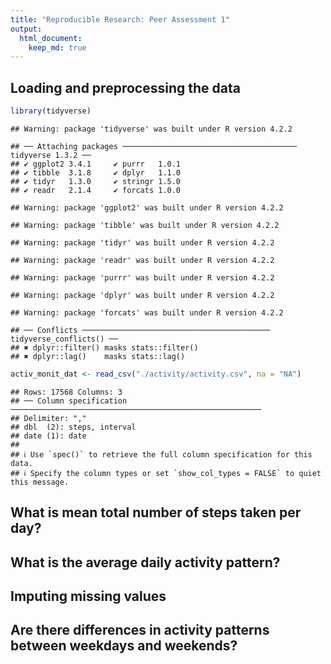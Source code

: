 ```yaml
---
title: "Reproducible Research: Peer Assessment 1"
output: 
  html_document:
    keep_md: true
---
```



## Loading and preprocessing the data

```r
library(tidyverse)
```

```
## Warning: package 'tidyverse' was built under R version 4.2.2
```

```
## ── Attaching packages ─────────────────────────────────────── tidyverse 1.3.2 ──
## ✔ ggplot2 3.4.1     ✔ purrr   1.0.1
## ✔ tibble  3.1.8     ✔ dplyr   1.1.0
## ✔ tidyr   1.3.0     ✔ stringr 1.5.0
## ✔ readr   2.1.4     ✔ forcats 1.0.0
```

```
## Warning: package 'ggplot2' was built under R version 4.2.2
```

```
## Warning: package 'tibble' was built under R version 4.2.2
```

```
## Warning: package 'tidyr' was built under R version 4.2.2
```

```
## Warning: package 'readr' was built under R version 4.2.2
```

```
## Warning: package 'purrr' was built under R version 4.2.2
```

```
## Warning: package 'dplyr' was built under R version 4.2.2
```

```
## Warning: package 'forcats' was built under R version 4.2.2
```

```
## ── Conflicts ────────────────────────────────────────── tidyverse_conflicts() ──
## ✖ dplyr::filter() masks stats::filter()
## ✖ dplyr::lag()    masks stats::lag()
```

```r
activ_monit_dat <- read_csv("./activity/activity.csv", na = "NA")
```

```
## Rows: 17568 Columns: 3
## ── Column specification ────────────────────────────────────────────────────────
## Delimiter: ","
## dbl  (2): steps, interval
## date (1): date
## 
## ℹ Use `spec()` to retrieve the full column specification for this data.
## ℹ Specify the column types or set `show_col_types = FALSE` to quiet this message.
```


## What is mean total number of steps taken per day?



## What is the average daily activity pattern?



## Imputing missing values



## Are there differences in activity patterns between weekdays and weekends?

